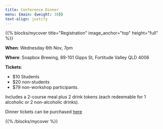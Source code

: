 ```yaml
---
title: Conference Dinner
menu: {main: {weight: 30}}
text-align: justify
---
```



{{% blocks/mycover title="Registration" image_anchor="top" height="full" %}}

**When**: Wednesday 6th Nov, 7pm

**Where**: Soapbox Brewing, 89-101 Gipps St, Fortitude Valley QLD 4006

**Tickets**: 
- $10 Students 
- $20 non-students
- $79 non-workshop participants. 

Includes a 2-course meal plus 2 drink tokens (each  redeemable for 1 alcoholic or 2 non-alcoholic drinks). 

Dinner tickets can be purchased [here](https://unisq.eventsair.com/stars-in-brisbane-and-10th-australian-exoplanet-workshop-joint-dinner/paymentportal/Site/Register)































{{% /blocks/mycover %}}

